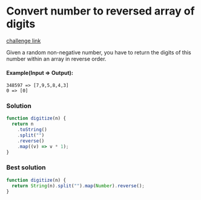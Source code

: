 # Convert number to reversed array of digits

[challenge link](https://www.codewars.com/kata/5583090cbe83f4fd8c000051)

Given a random non-negative number, you have to return the digits of this number within an array in reverse order.

#### Example(Input => Output):

```
348597 => [7,9,5,8,4,3]
0 => [0]
```

### Solution

```javascript
function digitize(n) {
  return n
    .toString()
    .split("")
    .reverse()
    .map((v) => v * 1);
}
```

### Best solution
```javascript
function digitize(n) {
  return String(n).split("").map(Number).reverse();
}
```
